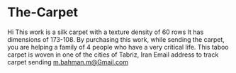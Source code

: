 # The-Carpet
Hi This work is a silk carpet with a texture density of 60 rows It has dimensions of 173-108. By purchasing this work, while sending the carpet, you are helping a family of 4 people who have a very critical life. This taboo carpet is woven in one of the cities of Tabriz, Iran Email address to track carpet sending m.bahman.m@Gmail.com
